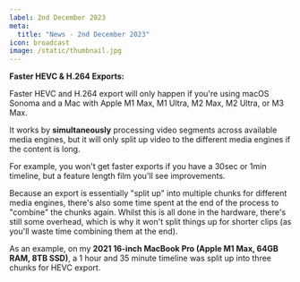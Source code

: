 ```yaml
---
label: 2nd December 2023
meta:
  title: "News - 2nd December 2023"
icon: broadcast
image: /static/thumbnail.jpg
---
```


**Faster HEVC & H.264 Exports:**

Faster HEVC and H.264 export will only happen if you're using macOS Sonoma and a Mac with Apple M1 Max, M1 Ultra, M2 Max, M2 Ultra, or M3 Max.

It works by **simultaneously** processing video segments across available media engines, but it will only split up video to the different media engines if the content is long.

For example, you won't get faster exports if you have a 30sec or 1min timeline, but a feature length film you'll see improvements.

Because an export is essentially "split up" into multiple chunks for different media engines, there's also some time spent at the end of the process to "combine" the chunks again. Whilst this is all done in the hardware, there's still some overhead, which is why it won't split things up for shorter clips (as you'll waste time combining them at the end).

As an example, on my **2021 16-inch MacBook Pro (Apple M1 Max, 64GB RAM, 8TB SSD)**, a 1 hour and 35 minute timeline was split up into three chunks for HEVC export.